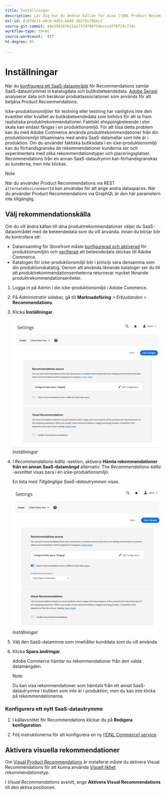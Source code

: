 ```yaml
---
title: Inställningar
description: Lär dig hur du ändrar källan för dina [!DNL Product Recommendations] data och hur du aktiverar visuella rekommendationer.
exl-id: 8c074e11-e0cb-4d55-b646-30279c79bbc2
source-git-commit: 48e350167611a2737d79bf5decccd7f6f24c714c
workflow-type: tm+mt
source-wordcount: '437'
ht-degree: 0%

---
```


# Inställningar

När du [konfigurera ett SaaS-dataområde](https://experienceleague.adobe.com/docs/commerce-admin/config/services/saas.html) för Recommendations samlar SaaS-datautrymmet in katalogdata och butiksbeteendedata. [Adobe Sensei](https://www.adobe.com/sensei.html) analyserar data och beräknar produktassociationer som används för att betjäna Product Recommendations.

Icke-produktionsmiljöer för testning eller testning har vanligtvis inte den kvantitet eller kvalitet av butiksbeteendedata som behövs för att ta fram realistiska produktrekommendationer. Faktiskt shoppingbeteende i stor skala kan endast fångas i en produktionsmiljö. För att lösa detta problem kan du med Adobe Commerce använda produktrekommendationer från din produktionsmiljö tillsammans med andra SaaS-datamallar som inte är i produktion. Om du använder faktiska butiksdata i en icke-produktionsmiljö kan du förhandsgranska de rekommendationer kunderna ser och experimentera med olika rekommendationstyper och placeringsplatser. Recommendations från en annan SaaS-datautrymm kan förhandsgranskas av kunderna, men inte klickas.

>[!NOTE]
>
>När du använder Product Recommendations via REST `alternateEnvironmentId` kan användas för att ange andra dataspaces. När du använder Product Recommendations via GraphQL är den här parametern inte tillgänglig.

## Välj rekommendationskälla

Om du vill ändra källan till dina produktrekommendationer väljer du SaaS-dataområdet med de beteendedata som du vill använda. Innan du börjar bör du kontrollera att:

- Datainsamling för Storefront måste [konfigurerad och aktiverad](install-configure.md) för produktionsmiljön och [verifierad](verify.md) att beteendedata skickas till Adobe Commerce.
- Katalogen för icke-produktionsmiljö bör i princip vara densamma som din produktionskatalog. Genom att använda liknande kataloger ser du till att produktrekommendationsenheterna returnerar mycket liknande produktrekommendationsenheter.

1. Logga in på Admin i din icke-produktionsmiljö i Adobe Commerce.

1. På _Administratör_ sidebar, gå till **Marknadsföring** > _Erbjudanden_ > **Recommendations**.

1. Klicka **Inställningar**.

   ![produktrekommendationsinställningar](assets/settings.png)
   _Inställningar_

1. I _Recommendations-källa_ -sektion, aktivera **Hämta rekommendationer från en annan SaaS-datamängd** alternativ. The _Recommendations-källa_ -avsnittet visas bara i en icke-produktionsmiljö.

   En lista med _Tillgängliga SaaS-datautrymmen_ visas.

   ![produktrekommendationsinställningar](assets/settings-select-saas.png)
   _Inställningar_

1. Välj den SaaS-dataminne som innehåller kunddata som du vill använda.

1. Klicka **Spara ändringar**.

   Adobe Commerce hämtar nu rekommendationer från den valda datamängden.

   >[!NOTE]
   >
   > Du kan visa rekommendationer som hämtats från ett annat SaaS-datautrymme i butiken som inte är i produktion, men du kan inte klicka på rekommendationerna.

### Konfigurera ett nytt SaaS-datautrymme

1. I källavsnittet för Recommendations klickar du på **Redigera konfiguration**.

1. Följ instruktionerna för att konfigurera en ny [[!DNL Commerce] service](/help/landing/saas.md).

## Aktivera visuella rekommendationer

Om [Visual Product Recommendations](install-configure.md) är installerat måste du aktivera Visual Recommendations för att kunna använda [Visuell likhet](type.md#visualsim) rekommendationstyp.

I _Visual Recommendations_ avsnitt, ange **Aktivera Visual Recommendations** till den aktiva positionen.
